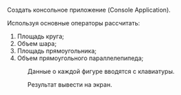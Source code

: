 Создать консольное приложение (Console Application). 
 
Используя основные операторы рассчитать:
<ol>
<li>Площадь круга;</li>
<li>Объем шара;</li>
<li>Площадь прямоугольника;</li>
<li>Объем прямоугольного параллелепипеда;</li>
<ol>
 
Данные о каждой фигуре вводятся с клавиатуры.
 
Результат вывести на экран.
